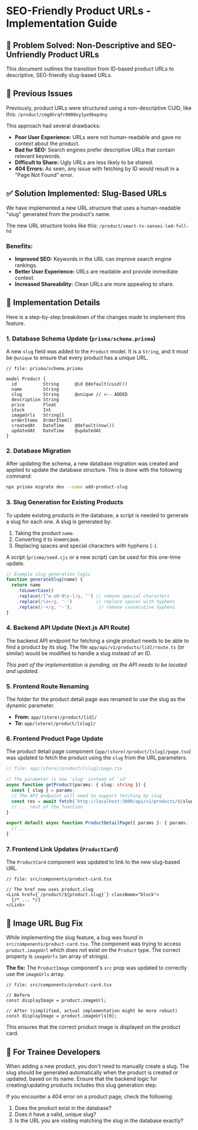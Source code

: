 # SEO-Friendly Product URLs - Implementation Guide

## 🎯 Problem Solved: Non-Descriptive and SEO-Unfriendly Product URLs

This document outlines the transition from ID-based product URLs to descriptive, SEO-friendly slug-based URLs.

## 🚨 Previous Issues

Previously, product URLs were structured using a non-descriptive CUID, like this:
`/product/cmg8hrqfr0000xy1ye9bepdny`

This approach had several drawbacks:
- **Poor User Experience:** URLs were not human-readable and gave no context about the product.
- **Bad for SEO:** Search engines prefer descriptive URLs that contain relevant keywords.
- **Difficult to Share:** Ugly URLs are less likely to be shared.
- **404 Errors:** As seen, any issue with fetching by ID would result in a "Page Not Found" error.

## ✅ Solution Implemented: Slug-Based URLs

We have implemented a new URL structure that uses a human-readable "slug" generated from the product's name.

The new URL structure looks like this:
`/product/smart-tv-sansei-led-full-hd`

### Benefits:
- **Improved SEO:** Keywords in the URL can improve search engine rankings.
- **Better User Experience:** URLs are readable and provide immediate context.
- **Increased Shareability:** Clean URLs are more appealing to share.

## 🔧 Implementation Details

Here is a step-by-step breakdown of the changes made to implement this feature.

### 1. Database Schema Update (`prisma/schema.prisma`)

A new `slug` field was added to the `Product` model. It is a `String`, and it must be `@unique` to ensure that every product has a unique URL.

```prisma
// file: prisma/schema.prisma

model Product {
  id          String      @id @default(cuid())
  name        String
  slug        String      @unique // <-- ADDED
  description String
  price       Float
  stock       Int
  imageUrls   String[]
  orderItems  OrderItem[]
  createdAt   DateTime    @default(now())
  updatedAt   DateTime    @updatedAt
}
```

### 2. Database Migration

After updating the schema, a new database migration was created and applied to update the database structure. This is done with the following command:

```bash
npx prisma migrate dev --name add-product-slug
```

### 3. Slug Generation for Existing Products

To update existing products in the database, a script is needed to generate a slug for each one. A slug is generated by:
1. Taking the product `name`.
2. Converting it to lowercase.
3. Replacing spaces and special characters with hyphens (`-`).

A script (`prisma/seed.cjs` or a new script) can be used for this one-time update.

```javascript
// Example slug generation logic
function generateSlug(name) {
  return name
    .toLowerCase()
    .replace(/[^a-z0-9\s-]/g, '') // remove special characters
    .replace(/\s+/g, '-')         // replace spaces with hyphens
    .replace(/-+/g, '-');          // remove consecutive hyphens
}
```

### 4. Backend API Update (Next.js API Route)

The backend API endpoint for fetching a single product needs to be able to find a product by its slug. The file `app/api/v1/products/[id]/route.ts` (or similar) would be modified to handle a slug instead of an ID.

*This part of the implementation is pending, as the API needs to be located and updated.*

### 5. Frontend Route Renaming

The folder for the product detail page was renamed to use the slug as the dynamic parameter.

- **From:** `app/(store)/product/[id]/`
- **To:** `app/(store)/product/[slug]/`

### 6. Frontend Product Page Update

The product detail page component (`app/(store)/product/[slug]/page.tsx`) was updated to fetch the product using the `slug` from the URL parameters.

```typescript
// file: app/(store)/product/[slug]/page.tsx

// The parameter is now 'slug' instead of 'id'
async function getProduct(params: { slug: string }) {
  const { slug } = params;
  // The API endpoint will need to support fetching by slug
  const res = await fetch(`http://localhost:3000/api/v1/products/${slug}`, { cache: 'no-store' });
  // ... rest of the function
}

export default async function ProductDetailPage({ params }: { params: { slug: string } }) {
  // ...
}
```

### 7. Frontend Link Updates (`ProductCard`)

The `ProductCard` component was updated to link to the new slug-based URL.

```tsx
// file: src/components/product-card.tsx

// The href now uses product.slug
<Link href={`/product/${product.slug}`} className="block">
  {/* ... */}
</Link>
```

## 🐛 Image URL Bug Fix

While implementing the slug feature, a bug was found in `src/components/product-card.tsx`. The component was trying to access `product.imageUrl` which does not exist on the `Product` type. The correct property is `imageUrls` (an array of strings).

**The fix:**
The `ProductImage` component's `src` prop was updated to correctly use the `imageUrls` array.

```tsx
// file: src/components/product-card.tsx

// Before
const displayImage = product.imageUrl;

// After (simplified, actual implementation might be more robust)
const displayImage = product.imageUrls[0];
```

This ensures that the correct product image is displayed on the product card.

## 📝 For Trainee Developers

When adding a new product, you don't need to manually create a slug. The slug should be generated automatically when the product is created or updated, based on its name. Ensure that the backend logic for creating/updating products includes this slug generation step.

If you encounter a 404 error on a product page, check the following:
1.  Does the product exist in the database?
2.  Does it have a valid, unique slug?
3.  Is the URL you are visiting matching the slug in the database exactly?

